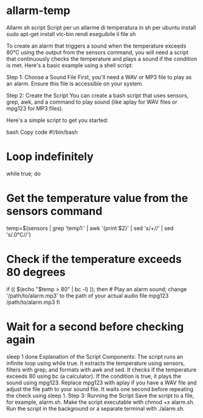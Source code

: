 # allarm-temp
Allarm sh script
Script per un allarme di temperatura in sh per ubuntu 
install 
sudo apt-get install vlc-bin
rendi eseguibile il file sh 

To create an alarm that triggers a sound when the temperature exceeds 80°C using the output from the sensors command, you will need a script that continuously checks the temperature and plays a sound if the condition is met. Here's a basic example using a shell script:

Step 1: Choose a Sound File
First, you'll need a WAV or MP3 file to play as an alarm. Ensure this file is accessible on your system.

Step 2: Create the Script
You can create a bash script that uses sensors, grep, awk, and a command to play sound (like aplay for WAV files or mpg123 for MP3 files).

Here's a simple script to get you started:

bash
Copy code
#!/bin/bash

# Loop indefinitely
while true; do
  # Get the temperature value from the sensors command
  temp=$(sensors | grep 'temp1:' | awk '{print $2}' | sed 's/+//' | sed 's/\.0°C//')

  # Check if the temperature exceeds 80 degrees
  if (( $(echo "$temp > 80" | bc -l) )); then
    # Play an alarm sound; change '/path/to/alarm.mp3' to the path of your actual audio file
    mpg123 /path/to/alarm.mp3
  fi

  # Wait for a second before checking again
  sleep 1
done
Explanation of the Script Components:
The script runs an infinite loop using while true.
It extracts the temperature using sensors, filters with grep, and formats with awk and sed.
It checks if the temperature exceeds 80 using bc (a calculator).
If the condition is true, it plays the sound using mpg123. Replace mpg123 with aplay if you have a WAV file and adjust the file path to your sound file.
It waits one second before repeating the check using sleep 1.
Step 3: Running the Script
Save the script to a file, for example, alarm.sh.
Make the script executable with chmod +x alarm.sh.
Run the script in the background or a separate terminal with ./alarm.sh.

